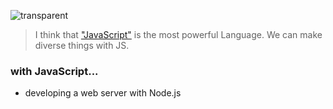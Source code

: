 ![transparent](https://capsule-render.vercel.app/api?type=transparent&fontColor=703ee5&text=Eric&nbspHaam&height=150&fontSize=60&descAlignY=75&descAlign=60)

> I think that ["JavaScript"](https://haaam.notion.site/JavaScript-e817b10b047d4566b1c263e692251bb1) is the most powerful Language.
We can make diverse things with JS.

### with JavaScript...
- developing a web server with Node.js
